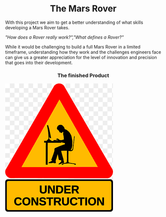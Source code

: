 <h1 align="center">The Mars Rover</h1>
<p>With this project we aim to get a better understanding of what skills developing a Mars Rover takes.</p>
<p><i>"How does a Rover really work?","What defines a Rover?"</i></p>
<p>While it would be challenging to build a full Mars Rover in a limited timeframe, understanding how they work and the challenges engineers face can give us a greater appreciation for the level of innovation and precision that goes into their development.</p>
<h3 align="center">The finished Product</h3>
<img src="images_redme/temp1.png">
